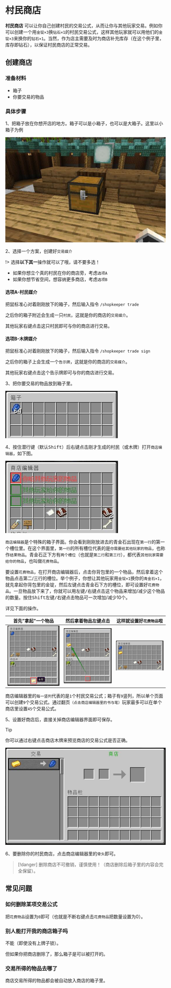 # 村民商店

**村民商店** 可以让你自己创建村民的交易公式，从而让你与其他玩家交易。例如你可以创建一个用`金锭×3`换`钻石×1`的村民交易公式，这样其他玩家就可以用他们的`金锭×3`来换你的`钻石×1`。当然，作为店主需要及时为商店补充库存（在这个例子里，库存即钻石），以保证村民商店的正常交易。

## 创建商店

### 准备材料

- 箱子
- 你要交易的物品

### 具体步骤

1、把箱子放在你想开店的地方。箱子可以是小箱子，也可以是大箱子。这里以小箱子为例

![shopkeppers-step1](../assets/images/plugins/shopkeepers-step1.jpg ':class=img-uni')

2、选择一个方案，创建好`交易媒介`

!> 选择**以下其一**操作就可以了哦，请不要多选！

- 如果你想立个真的村民在你的商店旁，考虑`选项A`
- 如果你想节省空间，想容纳更多商店，考虑`选项B`

<!-- tabs:start -->

#### **选项A-村民媒介**

把鼠标准心对着刚刚放下的箱子，然后输入指令 `/shopkeeper trade`

之后你的箱子附近会生成一只`村民`，这就是你的商店的`交易媒介`。

其他玩家<kbd>右键点击</kbd>这只村民即可与你的商店进行交易。

#### **选项B-木牌媒介**

把鼠标准心对着刚刚放下的箱子，然后输入指令 `/shopkeeper trade sign`

之后你的箱子上会生成一个`告示牌`，这就是你的商店的`交易媒介`。

其他玩家<kbd>右键点击</kbd>这个告示牌即可与你的商店进行交易。

<!-- tabs:end -->

3、把你要交易的物品放到箱子里。

![shopkeepers-step3](../assets/images/plugins/shopkeepers-step3.jpg ':class=img-uni')

4、按住<kbd>潜行键</kbd>（默认<kbd>Shift</kbd>）后<kbd>右键点击</kbd>刚才生成的村民（或木牌）打开`商店编辑器`，如下图。

![shopkeepers-step4](../assets/images/plugins/shopkeepers-step4.jpg ':class=img-uni')

`商店编辑器`是个特殊的箱子界面。你会看到刚刚放进去的青金石出现在`第一行`的第一个槽位里。在这个界面里，`第一行`的所有槽位代表的是`你需要给其他玩家的物品`，也称作`结果物品`。青金石正下方有`两个槽位`（也就是`第二行`和`第三行`），都代表`其他玩家需要给你的物品`，也叫做`花费物品`。

要设置`花费物品`，在打开商店编辑器后，点击你背包里的一个物品，然后拿着这个物品点击第二/三行的槽位。举个例子，你想让其他玩家用`金锭×1`换你的`青金石×1`，就先拿起你背包里的金锭，然后左键点击青金石下方的槽位，即可设置好`花费物品`。一旦物品放下来了，你就可以用<kbd>左键/右键点击</kbd>这个物品来增加/减少这个物品的数量。按住<kbd>Shift</kbd><kbd>左键/右键点击</kbd>物品可一次增加/减少10个。

详见下面的操作。

|首先"拿起"一个物品|然后拿着物品左键点击|这样就设置好`花费物品`啦|
|:-:|:-:|:-:|
|![shopkeepers-step5](../assets/images/plugins/shopkeepers-step5.jpg ':class=img-uni')|![shopkeepers-step6](../assets/images/plugins/shopkeepers-step6.jpg ':class=img-uni')|![shopkeepers-step7](../assets/images/plugins/shopkeepers-step7.jpg ':class=img-uni')|

商店编辑器里的`每一竖列`代表的是`1`个村民交易公式；箱子有`9`竖列，所以单个页面可以创建`9`个交易公式。通过翻页<small>（点击商店编辑器里的书与笔）</small>玩家最多可以在单个商店里设置`45`个交易公式。

5、设置好商店后，直接关掉商店编辑器界面即可保存。

> [!tip]
> 你可以通过<kbd>右键点击</kbd>商店木牌来预览商店的交易公式是否正确。

![shopkeepers-step8](../assets/images/plugins/shopkeepers-step8.jpg ':class=img-uni')

6、要删除你的村民商店，点击商店编辑器里的`骨头`即可。

> [!danger]
> 删除商店不可撤销，谨慎使用！（商店删除后箱子里的内容会完全保留）。

## 常见问题

### 如何删除某项交易公式

把`花费物品`设置为`0`即可（也就是不断<kbd>右键点击</kbd>`花费物品`把数量设置为0）。

### 别人能打开我的商店箱子吗

不能（即使没有上牌子锁）。

但如果你把商店删除了，那么箱子是可以被打开的。

### 交易所得的物品去哪了

商店交易所得的物品都会被自动放入商店的箱子里。
